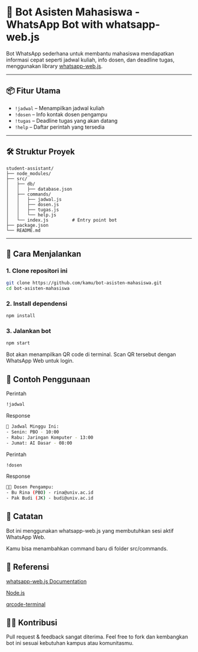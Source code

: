 # 🤖 Bot Asisten Mahasiswa - WhatsApp Bot with whatsapp-web.js

Bot WhatsApp sederhana untuk membantu mahasiswa mendapatkan informasi cepat seperti jadwal kuliah, info dosen, dan deadline tugas, menggunakan library [whatsapp-web.js](https://github.com/pedroslopez/whatsapp-web.js).

---

## 📦 Fitur Utama

- `!jadwal` – Menampilkan jadwal kuliah
- `!dosen` – Info kontak dosen pengampu
- `!tugas` – Deadline tugas yang akan datang
- `!help` – Daftar perintah yang tersedia

---

## 🛠️ Struktur Proyek

```
student-assistant/
├── node_modules/
├── src/
│   ├── db/
│   │   ├── database.json
│   ├── commands/
│   │   ├── jadwal.js
│   │   ├── dosen.js
│   │   ├── tugas.js
│   │   └── help.js
│   └── index.js         # Entry point bot
├── package.json
└── README.md
```
---

## 🚀 Cara Menjalankan

### 1. Clone repositori ini
```bash
git clone https://github.com/kamu/bot-asisten-mahasiswa.git
cd bot-asisten-mahasiswa
```

### 2. Install dependensi
```bash
npm install
```

### 3. Jalankan bot
```bash
npm start
```

Bot akan menampilkan QR code di terminal. Scan QR tersebut dengan WhatsApp Web untuk login.

## 💬 Contoh Penggunaan
Perintah
```bash
!jadwal
```

Response
```bash
📅 Jadwal Minggu Ini:
- Senin: PBO - 10:00
- Rabu: Jaringan Komputer - 13:00
- Jumat: AI Dasar - 08:00
```

Perintah
```bash
!dosen
```
Response

```bash
👨‍🏫 Dosen Pengampu:
- Bu Rina (PBO) - rina@univ.ac.id
- Pak Budi (JK) - budi@univ.ac.id
```

## 📌 Catatan
Bot ini menggunakan whatsapp-web.js yang membutuhkan sesi aktif WhatsApp Web.

Kamu bisa menambahkan command baru di folder src/commands.

## 🔗 Referensi
[whatsapp-web.js Documentation](https://docs.wwebjs.dev)

[Node.js](https://nodejs.org/en)

[qrcode-terminal](https://www.npmjs.com/package/qrcode-terminal)

## 👨‍💻 Kontribusi
Pull request & feedback sangat diterima.
Feel free to fork dan kembangkan bot ini sesuai kebutuhan kampus atau komunitasmu.
